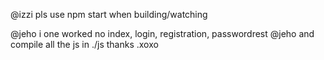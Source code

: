 @izzi pls use npm start when building/watching

@jeho i one worked no index, login, registration, passwordrest
@jeho and compile all the js in ./js thanks .xoxo